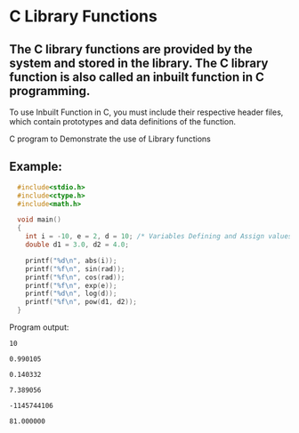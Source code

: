 # C Library Functions

## The C library functions are provided by the system and stored in the library. The C library function is also called an inbuilt function in C programming.

To use Inbuilt Function in C, you must include their respective header files, which contain prototypes and data definitions of the function.

C program to Demonstrate the use of Library functions

## Example:

```c
  #include<stdio.h>
  #include<ctype.h>
  #include<math.h>

  void main()
  {
    int i = -10, e = 2, d = 10; /* Variables Defining and Assign values */  float rad = 1.43;
    double d1 = 3.0, d2 = 4.0;

    printf("%d\n", abs(i));
    printf("%f\n", sin(rad));
    printf("%f\n", cos(rad));
    printf("%f\n", exp(e));
    printf("%d\n", log(d));
    printf("%f\n", pow(d1, d2));    
  }
```

Program output:
```text
10

0.990105

0.140332

7.389056

-1145744106

81.000000
```

